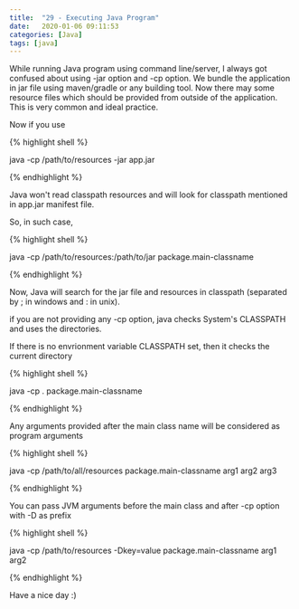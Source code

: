 ```yaml
---
title:  "29 - Executing Java Program"
date:   2020-01-06 09:11:53
categories: [Java]
tags: [java]
---
```


While running Java program using command line/server, I always got confused about using -jar option and -cp option. We bundle the application in jar file using maven/gradle or any building tool. Now there may some resource files which should be provided from outside of the application. This is very common and ideal practice.

Now if you use

{% highlight shell %}

java -cp /path/to/resources -jar app.jar

{% endhighlight %}

Java won't read classpath resources and will look for classpath mentioned in app.jar manifest file.

So, in such case, 

{% highlight shell %}

java -cp /path/to/resources:/path/to/jar package.main-classname

{% endhighlight %}

Now, Java will search for the jar file and resources in classpath (separated by ; in windows and : in unix).

if you are not providing any -cp option, java checks System's CLASSPATH and uses the directories.

If there is no envrionment variable CLASSPATH set, then it checks the current directory

{% highlight shell %}

java -cp . package.main-classname

{% endhighlight %}

Any arguments provided after the main class name will be considered as program arguments

{% highlight shell %}

java -cp /path/to/all/resources package.main-classname arg1 arg2 arg3

{% endhighlight %}

You can pass JVM arguments before the main class and after -cp option with -D as prefix

{% highlight shell %}

java -cp /path/to/resources -Dkey=value package.main-classname arg1 arg2

{% endhighlight %}



Have a nice day :)